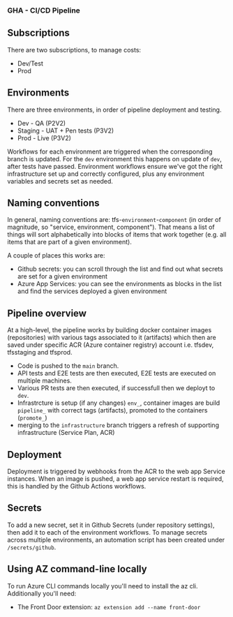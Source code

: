 ### GHA - CI/CD Pipeline

## Subscriptions
There are two subscriptions, to manage costs:

 * Dev/Test
 * Prod

## Environments
There are three environments, in order of pipeline deployment and testing.

 * Dev - QA (P2V2)
 * Staging - UAT + Pen tests (P3V2)
 * Prod - Live (P3V2)

Workflows for each environment are triggered when the corresponding branch is updated.
For the `dev` environment this happens on update of `dev`, after tests have passed.
Environment workflows ensure we've got the right infrastructure set up and correctly configured, plus any environment variables and secrets set as needed.

## Naming conventions
In general, naming conventions are: tfs-`environment`-`component` (in order of magnitude, so "service, environment, component").
That means a list of things will sort alphabetically into blocks of items that work together (e.g. all items that are part of a given environment).

A couple of places this works are:
 * Github secrets: you can scroll through the list and find out what secrets are set for a given environment
 * Azure App Services: you can see the environments as blocks in the list and find the services deployed a given environment

## Pipeline overview
At a high-level, the pipeline works by building docker container images (repositories) with various tags associated to it (artifacts)
which then are saved under specific ACR (Azure container registry) account i.e. tfsdev, tfsstaging and tfsprod.

 * Code is pushed to the `main` branch.
 * API tests and E2E tests are then executed, E2E tests are executed on multiple machines.
 * Various PR tests are then executed, if successfull then we deployt to `dev`.
 * Infrastrcture is setup (if any changes) `env_`, container images are build `pipeline_` with correct tags (artifacts), promoted to the containers (`promote_`)
 * merging to the `infrastructure` branch triggers a refresh of supporting infrastructure (Service Plan, ACR)

## Deployment
Deployment is triggered by webhooks from the ACR to the web app Service instances.
When an image is pushed, a web app service restart is required, this is handled by the Github Actions workflows.

## Secrets
To add a new secret, set it in Github Secrets (under repository settings), then add it to each of the environment workflows.
To manage secrets across multiple environments, an automation script has been created under `/secrets/github`.

## Using AZ command-line locally
To run Azure CLI commands locally you'll need to install the az cli.
Additionally you'll need:
 * The Front Door extension: `az extension add --name front-door`